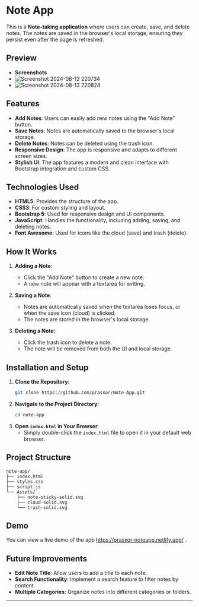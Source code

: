 

# Note App

This is a **Note-taking application** where users can create, save, and delete notes. The notes are saved in the browser's local storage, ensuring they persist even after the page is refreshed.

## Preview

- **Screenshots**
- ![Screenshot 2024-08-13 220734](https://github.com/user-attachments/assets/e1dd0ab1-e71e-4464-9767-eaecf9f5cfe1)
- ![Screenshot 2024-08-13 220824](https://github.com/user-attachments/assets/3272a8f1-2867-4262-8980-e675d969e6ba)


## Features

- **Add Notes**: Users can easily add new notes using the "Add Note" button.
- **Save Notes**: Notes are automatically saved to the browser's local storage.
- **Delete Notes**: Notes can be deleted using the trash icon.
- **Responsive Design**: The app is responsive and adapts to different screen sizes.
- **Stylish UI**: The app features a modern and clean interface with Bootstrap integration and custom CSS.

## Technologies Used

- **HTML5**: Provides the structure of the app.
- **CSS3**: For custom styling and layout.
- **Bootstrap 5**: Used for responsive design and UI components.
- **JavaScript**: Handles the functionality, including adding, saving, and deleting notes.
- **Font Awesome**: Used for icons like the cloud (save) and trash (delete).

## How It Works

1. **Adding a Note**:
    - Click the "Add Note" button to create a new note.
    - A new note will appear with a textarea for writing.

2. **Saving a Note**:
    - Notes are automatically saved when the textarea loses focus, or when the save icon (cloud) is clicked.
    - The notes are stored in the browser's local storage.

3. **Deleting a Note**:
    - Click the trash icon to delete a note.
    - The note will be removed from both the UI and local storage.

## Installation and Setup

1. **Clone the Repository**:
    ```bash
    git clone https://github.com/prasxor/Note-App.git
    ```
2. **Navigate to the Project Directory**:
    ```bash
    cd note-app
    ```
3. **Open `index.html` in Your Browser**:
    - Simply double-click the `index.html` file to open it in your default web browser.

## Project Structure

```
note-app/
├── index.html
├── styles.css
├── script.js
└── Assets/
    ├── note-sticky-solid.svg
    ├── cloud-solid.svg
    └── trash-solid.svg
```

## Demo

You can view a live demo of the app https://prasxor-noteapp.netlify.app/ .

## Future Improvements

- **Edit Note Title**: Allow users to add a title to each note.
- **Search Functionality**: Implement a search feature to filter notes by content.
- **Multiple Categories**: Organize notes into different categories or folders.

---
